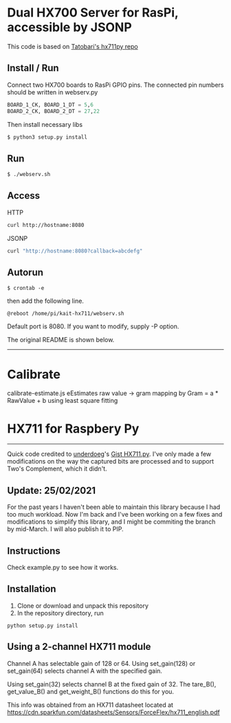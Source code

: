 # Dual HX700 Server for RasPi, accessible by JSONP

This code is based on [Tatobari's hx711py repo](https://github.com/tatobari/hx711py)

## Install / Run

Connect two HX700 boards to RasPi GPIO pins. The connected pin numbers should be written in webserv.py

~~~python:webserv.py
BOARD_1_CK, BOARD_1_DT = 5,6
BOARD_2_CK, BOARD_2_DT = 27,22
~~~

Then install necessary libs

~~~bash
$ python3 setup.py install
~~~

## Run

~~~bash
$ ./webserv.sh
~~~

## Access

HTTP
~~~bash
curl http://hostname:8080
~~~
JSONP
~~~bash
curl "http://hostname:8080?callback=abcdefg"
~~~

## Autorun

```
$ crontab -e
```

then add the following line.

```
@reboot /home/pi/kait-hx711/webserv.sh
```

Default port is 8080. If you want to modify, supply -P option.


The original README is shown below.

----

# Calibrate

calibrate-estimate.js eEstimates raw value -> gram mapping by Gram = a * RawValue + b 
using least square fitting

# HX711 for Raspbery Py

----
Quick code credited to [underdoeg](https://github.com/underdoeg/)'s [Gist HX711.py](https://gist.github.com/underdoeg/98a38b54f889fce2b237).
I've only made a few modifications on the way the captured bits are processed and to support Two's Complement, which it didn't.

Update: 25/02/2021
----
For the past years I haven't been able to maintain this library because I had too much workload. Now I'm back and I've been working on a few fixes and modifications to simplify this library, and I might be commiting the branch by mid-March. I will also publish it to PIP.

Instructions
------------
Check example.py to see how it works.

Installation
------------
1. Clone or download and unpack this repository
2. In the repository directory, run
```
python setup.py install
```

Using a 2-channel HX711 module
------------------------------
Channel A has selectable gain of 128 or 64.  Using set_gain(128) or set_gain(64)
selects channel A with the specified gain.

Using set_gain(32) selects channel B at the fixed gain of 32.  The tare_B(),
get_value_B() and get_weight_B() functions do this for you.

This info was obtained from an HX711 datasheet located at
https://cdn.sparkfun.com/datasheets/Sensors/ForceFlex/hx711_english.pdf

